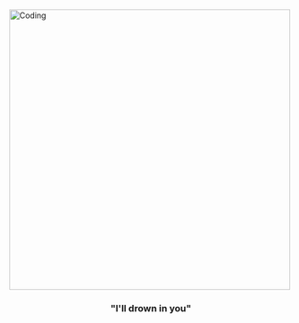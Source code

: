 
　⠀⠀　⠀⠀　　⠀⠀　⠀⠀　⠀⠀　⠀<img align="middle" alt="Coding" width="500" src="https://media1.tenor.com/m/rhEJC52XrmsAAAAC/till-ivan.gif">
<h3 align="center">"I'll drown in you"</h3>

